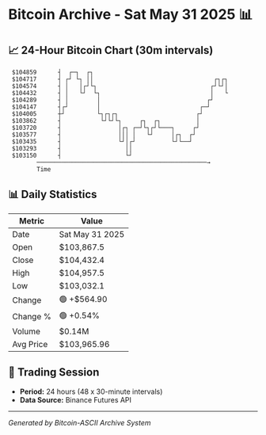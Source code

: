 # Bitcoin Archive - Sat May 31 2025 📊

## 📈 24-Hour Bitcoin Chart (30m intervals)

```
 $104859      ┤  ┌─┐  ┌┐                                       
 $104717      ┤ ┌┘ └┐ ││                                  ┌┐┌┐ 
 $104574      ┤ │   │┌┘└┐                                ┌┘└┘│ 
 $104432      ┤ │   └┘  └┐                               │   └ 
 $104289      ┤ │        │                              ┌┘     
 $104147      ┤┌┘        │                            ┌─┘      
 $104005      ┼┘         └┐┌┐┌┐                      ┌┘        
 $103862      ┤           └┘└┘└┐     ┌┐  ┌┐          │         
 $103720      ┤                │┌┐ ┌─┘└┐┌┘└───┐     ┌┘         
 $103577      ┤                │││ │   └┘     │┌┐  ┌┘          
 $103435      ┤                └┘│┌┘          └┘└──┘           
 $103293      ┤                  ││                            
 $103150      ┤                  └┘                            
        ────────────────────────────────────────────────→
        Time
```

## 📊 Daily Statistics

| Metric | Value |
|--------|-------|
| Date | Sat May 31 2025 |
| Open | $103,867.5 |
| Close | $104,432.4 |
| High | $104,957.5 |
| Low | $103,032.1 |
| Change | 🟢 +$564.90 |
| Change % | 🟢 +0.54% |
| Volume | $0.14M |
| Avg Price | $103,965.96 |

## 📅 Trading Session

- **Period:** 24 hours (48 x 30-minute intervals)
- **Data Source:** Binance Futures API

---
*Generated by Bitcoin-ASCII Archive System*
